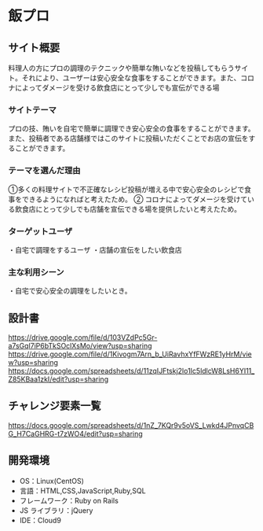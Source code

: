 # 飯プロ

## サイト概要

料理人の方にプロの調理のテクニックや簡単な賄いなどを投稿してもらうサイト。それにより、ユーザーは安心安全な食事をすることができます。また、コロナによってダメージを受ける飲食店にとって少しでも宣伝ができる場

### サイトテーマ

プロの技、賄いを自宅で簡単に調理でき安心安全の食事をすることができます。
また、投稿者である店舗様ではこのサイトに投稿いただくことでお店の宣伝をすることができます。

### テーマを選んだ理由

①多くの料理サイトで不正確なレシピ投稿が増える中で安心安全のレシピで食事をできるようになればと考えたため。
② コロナによってダメージを受けている飲食店にとって少しでも店舗を宣伝できる場を提供したいと考えたため。

### ターゲットユーザ

・自宅で調理をするユーザ
・店舗の宣伝をしたい飲食店

### 主な利用シーン

・自宅で安心安全の調理をしたいとき。

## 設計書

https://drive.google.com/file/d/103VZdPc5Gr-a7sGql7iP6bTkSOclXsMo/view?usp=sharing
https://drive.google.com/file/d/1Kivogm7Arn_b_UiRavhxYfFWzRE1yHrM/view?usp=sharing
https://docs.google.com/spreadsheets/d/11zqIJFtskj2lo1Ic5ldlcW8LsH6YI11_Z85KBaa1zkI/edit?usp=sharing

## チャレンジ要素一覧

https://docs.google.com/spreadsheets/d/1nZ_7KQr9v5oVS_Lwkd4JPnvqCBG_H7CaGHRG-t7zWO4/edit?usp=sharing

## 開発環境

- OS：Linux(CentOS)
- 言語：HTML,CSS,JavaScript,Ruby,SQL
- フレームワーク：Ruby on Rails
- JS ライブラリ：jQuery
- IDE：Cloud9
